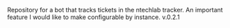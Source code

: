 Repository for a bot that tracks tickets in the ntechlab tracker. An important feature I would like to make configurable by instance.
v.0.2.1
